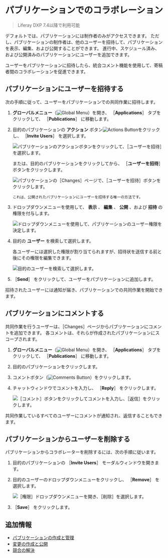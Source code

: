 # パブリケーションでのコラボレーション

> Liferay DXP 7.4以降で利用可能

デフォルトでは、パブリケーションには制作者のみがアクセスできます。 ただし、パブリケーションの制作者は、他のユーザーを招待して、パブリケーションを表示、編集、および公開することができます。 進行中、スケジュール済み、および公開済みのパブリケーションにユーザーを追加できます。

ユーザーをパブリケーションに招待したら、統合コメント機能を使用して、寄稿者間のコラボレーションを促進できます。

## パブリケーションにユーザーを招待する

次の手順に従って、ユーザーをパブリケーションでの共同作業に招待します。

1. **グローバルメニュー**（![Global Menu](../../../images/icon-applications-menu.png)）を開き、 ［**Applications**］ タブをクリックして、 ［**Publications**］ に移動します。

1. 目的のパブリケーションの **アクション** ボタン![Actions Button](../../../images/icon-actions.png)をクリックし、 ［**Invite Users**］ を選択します。

   ![パブリケーションのアクションボタンをクリックして、［ユーザーを招待］を選択します。](./collaborating-on-publications/images/01.png)

   または、目的のパブリケーションをクリックしてから、 ［**ユーザーを招待**］ ボタンをクリックします。

   ![パブリケーションの［Changes］ページで、［ユーザーを招待］ボタンをクリックします。](./collaborating-on-publications/images/02.png)

   ```{note}
   これは、公開されたパブリケーションにユーザーを招待する唯一の方法です。
   ```

1. ドロップダウンメニューを使用して、 **表示** 、 **編集** 、 **公開** 、および **招待** の権限を付与します。

   ![ドロップダウンメニューを使用して、パブリケーションのユーザー権限を決定します。](./collaborating-on-publications/images/03.png)

1. 目的の **ユーザー** を検索して選択します。

   各ユーザーには選択した権限が割り当てられますが、招待状を送信する前と後にその権限を編集できます。

   ![目的のユーザーを検索して選択します。](./collaborating-on-publications/images/04.png)

1. ［**Send**］ をクリックして、ユーザーをパブリケーションに追加します。

招待されたユーザーには通知が届き、パブリケーションでの共同作業を開始できます。

## パブリケーションにコメントする

共同作業を行うユーザーは、［Changes］ページからパブリケーションにコメントを追加できます。 各コメントは、それらが作成されたパブリケーションにスコープされます。

1. **グローバルメニュー**（![Global Menu](../../../images/icon-applications-menu.png)）を開き、 ［**Applications**］ タブをクリックして、 ［**Publications**］ に移動します。

1. 目的のパブリケーションをクリックします。

1. コメントボタン（![Comments Button](../../../images/icon-comments-w.png)）をクリックします。

1. チャットウィンドウでコメントを入力し、 ［**Reply**］ をクリックします。

   ![［コメント］ボタンをクリックしてコメントを入力し、［返信］をクリックします。](./collaborating-on-publications/images/05.png)

共同作業しているすべてのユーザーにコメントが通知され、返信することもできます。

## パブリケーションからユーザーを削除する

パブリケーションからコラボレーターを削除するには、次の手順に従います。

1. 目的のパブリケーションの ［**Invite Users**］ モーダルウィンドウを開きます。

1. 目的のユーザーのドロップダウンメニューをクリックし、 ［**Remove**］ を選択します。

   ![［権限］ドロップダウンメニューを開き、［削除］を選択します。](./collaborating-on-publications/images/06.png)

1. ［**Save**］ をクリックします。

## 追加情報

* [パブリケーションの作成と管理](./creating-and-managing-publications.md)
* [変更の作成と公開](./making-and-publishing-changes.md)
* [競合の解決](./resolving-conflicts.md)
